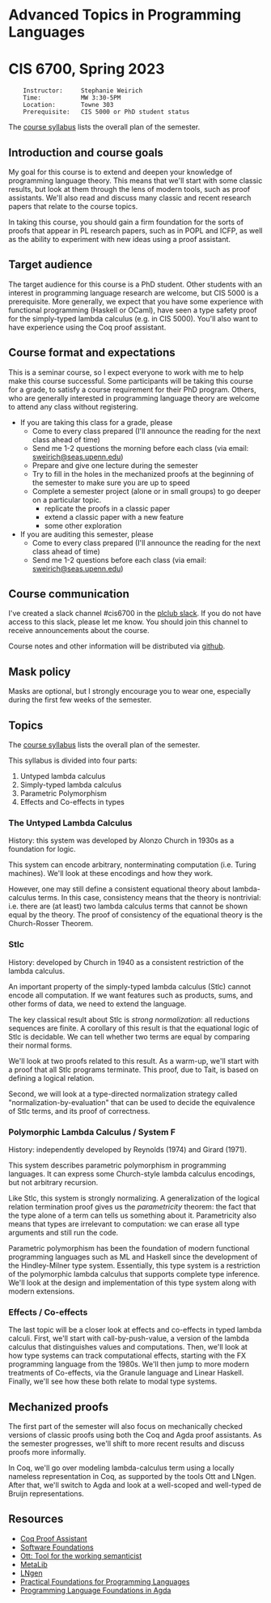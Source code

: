 # Advanced Topics in Programming Languages
# CIS 6700, Spring 2023


        Instructor:     Stephanie Weirich
        Time:           MW 3:30-5PM
        Location:       Towne 303
        Prerequisite:   CIS 5000 or PhD student status

The [course syllabus](https://docs.google.com/spreadsheets/d/1i6NLEXnoAy6wkygLAEubdfVrhkF-se07Q6fwoAeTbK4/edit#gid=0) lists
the overall plan of the semester.

## Introduction and course goals

My goal for this course is to extend and deepen your knowledge of programming
language theory. This means that we'll start with some classic results, but
look at them through the lens of modern tools, such as proof assistants. We'll
also read and discuss many classic and recent research papers that relate to
the course topics.

In taking this course, you should gain a firm foundation for the sorts of
proofs that appear in PL research papers, such as in POPL and ICFP, as well as
the ability to experiment with new ideas using a proof assistant.

## Target audience 

The target audience for this course is a PhD student. Other students with an
interest in programming language research are welcome, but CIS 5000 is a
prerequisite.  More generally, we expect that you have some experience with
functional programming (Haskell or OCaml), have seen a type safety proof for
the simply-typed lambda calculus (e.g. in CIS 5000). You'll also want to have
experience using the Coq proof assistant.

## Course format and expectations

This is a seminar course, so I expect everyone to work with me to help make this 
course successful. Some participants will be taking this course for a grade, to 
satisfy a course requirement for their PhD program. Others, who are generally 
interested in programming language theory are welcome to attend any class without 
registering.

- If you are taking this class for a grade, please
  - Come to every class prepared (I'll announce the reading for the next class
  ahead of time)
  - Send me 1-2 questions the morning before each class (via email: sweirich@seas.upenn.edu)
  - Prepare and give one lecture during the semester 
  - Try to fill in the holes in the mechanized proofs at the beginning of the 
    semester to make sure you are up to speed
  - Complete a semester project (alone or in small  groups) to go deeper on a particular topic.
      - replicate the proofs in a classic paper 
      - extend a classic paper with a new feature
      - some other exploration
- If you are auditing this semester, please
   - Come to every class prepared (I'll announce the reading for the next class
     ahead of time)
   - Send me 1-2 questions before each class (via email: sweirich@seas.upenn.edu)
  
## Course communication

I've created a slack channel #cis6700 in the [plclub
slack](plclub.slack.com). If you do not have access to this slack, please let
me know. You should join this channel to receive announcements about the
course.

Course notes and other information will be distributed via [github](https://github.com/plclub/cis6700-23sp).
  
## Mask policy

Masks are optional, but I strongly encourage you to wear one, especially during the first few 
weeks of the semester.
  
## Topics

The [course syllabus](https://docs.google.com/spreadsheets/d/1i6NLEXnoAy6wkygLAEubdfVrhkF-se07Q6fwoAeTbK4/edit#gid=0) lists
the overall plan of the semester.

This syllabus is divided into four parts:

1. Untyped lambda calculus 
2. Simply-typed lambda calculus 
3. Parametric Polymorphism 
4. Effects and Co-effects in types

### The Untyped Lambda Calculus

History: this system was developed by Alonzo Church in 1930s as a foundation
for logic.

This system can encode arbitrary, nonterminating computation (i.e. Turing
machines). We'll look at these encodings and how they work.

However, one may still define a consistent equational theory about
lambda-calculus terms. In this case, consistency means that the theory is
nontrivial: i.e. there are (at least) two lambda calculus terms that cannot be
shown equal by the theory. The proof of consistency of the equational theory
is the Church-Rosser Theorem.

### Stlc

History: developed by Church in 1940 as a consistent restriction of the lambda
calculus.

An important property of the simply-typed lambda calculus (Stlc) cannot encode
all computation. If we want features such as products, sums, and other forms
of data, we need to extend the language.

The key classical result about Stlc is *strong normalization*: all
reductions sequences are finite. A corollary of this result is that the
equational logic of Stlc is decidable. We can tell whether two terms are equal
by comparing their normal forms.

We'll look at two proofs related to this result. As a warm-up, we'll start with a 
proof that all Stlc programs terminate. This proof, due to Tait, is based on defining 
a logical relation.

Second, we will look at a type-directed normalization strategy called
"normalization-by-evaluation" that can be used to decide the equivalence of
Stlc terms, and its proof of correctness.

### Polymorphic Lambda Calculus / System F

History: independently developed by Reynolds (1974) and Girard (1971).

This system describes parametric polymorphism in programming languages. It can
express some Church-style lambda calculus encodings, but not arbitrary
recursion.

Like Stlc, this system is strongly normalizing. A generalization of the
logical relation termination proof gives us the *parametricity* theorem: the
fact that the type alone of a term can tells us something about
it. Parametricity also means that types are irrelevant to computation: we can
erase all type arguments and still run the code.

Parametric polymorphism has been the foundation of modern functional
programming languages such as ML and Haskell since the development of the
Hindley-Milner type system. Essentially, this type system is a restriction of
the polymorphic lambda calculus that supports complete type inference. We'll
look at the design and implementation of this type system along with modern
extensions.

### Effects / Co-effects 

The last topic will be a closer look at effects and co-effects in typed lambda
calculi.  First, we'll start with call-by-push-value, a version of the lambda
calculus that distinguishes values and computations. Then, we'll look at how
type systems can track computational effects, starting with the FX programming
language from the 1980s. We'll then jump to more modern treatments of
Co-effects, via the Granule language and Linear Haskell. Finally, we'll see
how these both relate to modal type systems.

## Mechanized proofs

The first part of the semester will also focus on mechanically checked
versions of classic proofs using both the Coq and Agda proof assistants.  As
the semester progresses, we'll shift to more recent results and discuss proofs
more informally.

In Coq, we'll go over modeling lambda-calculus term using a locally nameless
representation in Coq, as supported by the tools Ott and LNgen. After that,
we'll switch to Agda and look at a well-scoped and well-typed de Bruijn
representations.

## Resources

- [Coq Proof Assistant](https://coq.inria.fr/)				
- [Software Foundations](https://www.cis.upenn.edu/~bcpierce/sf/)
- [Ott: Tool for the working semanticist](http://www.cl.cam.ac.uk/~pes20/ott/)
- [MetaLib](https://github.com/plclub/metalib)		
- [LNgen](https://github.com/plclub/lngen)		
- [Practical Foundations for Programming Languages](http://www.cs.cmu.edu/~rwh/pfpl.html)
- [Programming Language Foundations in Agda](https://plfa.github.io/)
